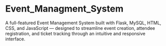 # Event_Managment_System
A full-featured Event Management System built with Flask, MySQL, HTML, CSS, and JavaScript — designed to streamline event creation, attendee registration, and ticket tracking through an intuitive and responsive interface.
